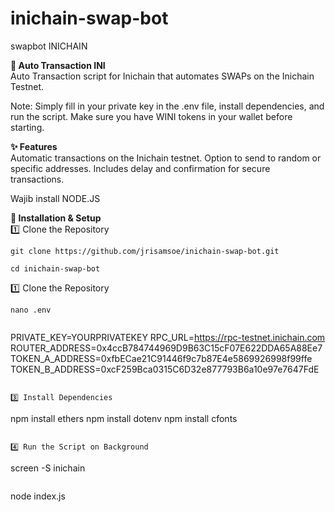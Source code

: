 # inichain-swap-bot
swapbot INICHAIN

**🚀 Auto Transaction INI**<br>
Auto Transaction script for Inichain that automates SWAPs on the Inichain Testnet.

Note: Simply fill in your private key in the .env file, install dependencies, and run the script.
Make sure you have WINI tokens in your wallet before starting.

**✨ Features**<br>
Automatic transactions on the Inichain testnet.
Option to send to random or specific addresses.
Includes delay and confirmation for secure transactions.

Wajib install NODE.JS

**🔧 Installation & Setup**<br>
1️⃣ Clone the Repository<br>
```
git clone https://github.com/jrisamsoe/inichain-swap-bot.git
```
```
cd inichain-swap-bot
```


1️⃣ Clone the Repository<br>
```
nano .env
```
```

```
PRIVATE_KEY=YOURPRIVATEKEY
RPC_URL=https://rpc-testnet.inichain.com
ROUTER_ADDRESS=0x4ccB784744969D9B63C15cF07E622DDA65A88Ee7
TOKEN_A_ADDRESS=0xfbECae21C91446f9c7b87E4e5869926998f99ffe
TOKEN_B_ADDRESS=0xcF259Bca0315C6D32e877793B6a10e97e7647FdE
```

3️⃣ Install Dependencies
```
npm install ethers
npm install dotenv
npm install cfonts
```

4️⃣ Run the Script on Background
```
screen -S inichain
```

```
node index.js
```

